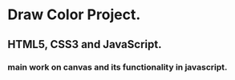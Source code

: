 # Draw Color Project.
## HTML5, CSS3 and JavaScript.
### main work on canvas and its functionality in javascript.
